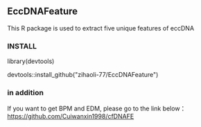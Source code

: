 ## EccDNAFeature

This R package is used to extract five unique features of eccDNA

### **INSTALL**

library(devtools)

devtools::install_github("zihaoli-77/EccDNAFeature")

### **in addition**

If you want to get BPM and EDM, please go to the link below：
https://github.com/Cuiwanxin1998/cfDNAFE
